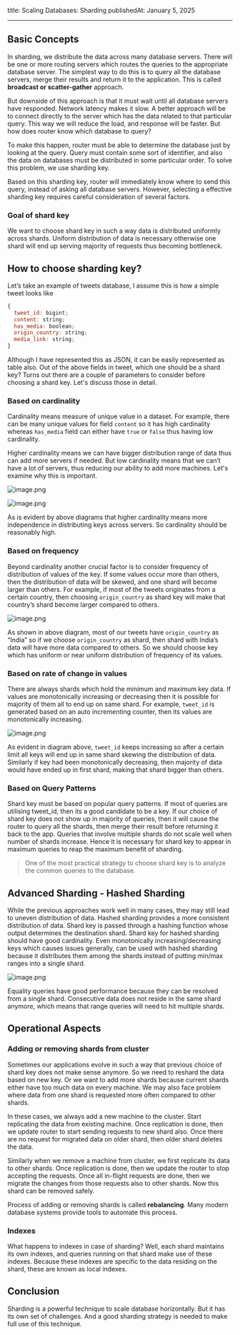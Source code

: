 title: Scaling Databases: Sharding
publishedAt: January 5, 2025

---
## Basic Concepts

In sharding, we distribute the data across many database servers. There will be one or more routing servers which routes the queries to the appropriate database server. The simplest way to do this is to query all the database servers, merge their results and return it to the application. This is called **broadcast or scatter-gather** approach.

But downside of this approach is that it must wait until all database servers have responded. Network latency makes it slow. A better approach will be to connect directly to the server which has the data related to that particular query. This way we will reduce the load, and response will be faster. But how does router know which database to query?

To make this happen, router must be able to determine the database just by looking at the query. Query must contain some sort of identifier, and also the data on databases must be distributed in some particular order. To solve this problem, we use sharding key.

Based on this sharding key, router will immediately know where to send this query, instead of asking all database servers. However, selecting a effective sharding key requires careful consideration of several factors.

### Goal of shard key

We want to choose shard key in such a way data is distributed uniformly across shards. Uniform distribution of data is necessary otherwise one shard will end up serving majority of requests thus becoming bottleneck.

## How to choose sharding key?

Let’s take an example of tweets database, I assume this is how a simple tweet looks like

```jsx
{
  tweet_id: bigint;
  content: string;
  has_media: boolean;
  origin_country: string;
  media_link: string;
}
```

Although I have represented this as JSON, it can be easily represented as table also. Out of the above fields in tweet, which one should be a shard key? Turns out there are a couple of parameters to consider before choosing a shard key. Let's discuss those in detail.

### Based on cardinality

Cardinality means measure of unique value in a dataset. For example, there can be many unique values for field `content` so it has high cardinality whereas `has_media` field can either have `true` or `false` thus having low cardinality.

Higher cardinality means we can have bigger distribution range of data thus can add more servers if needed. But low cardinality means that we can’t have a lot of servers, thus reducing our ability to add more machines. Let's examine why this is important.

![image.png](/scaling-databases-sharding/image1.png)

![image.png](/scaling-databases-sharding/image2.png)

As is evident by above diagrams that higher cardinality means more independence in distributing keys across servers. So cardinality should be reasonably high.

### Based on frequency

Beyond cardinality another crucial factor is to consider frequency of distribution of values of the key. If some values occur more than others, then the distribution of data will be skewed, and one shard will become larger than others. For example, if most of the tweets originates from a certain country, then choosing `origin_country` as shard key will make that country’s shard become larger compared to others.

![image.png](/scaling-databases-sharding/image3.png)

As shown in above diagram, most of our tweets have `origin_country` as “India” so if we choose `origin_country` as shard, then shard with India’s data will have more data compared to others. So we should choose key which has uniform or near uniform distribution of frequency of its values.

### Based on rate of change in values

There are always shards which hold the minimum and maximum key data. If values are monotonically increasing or decreasing then it is possible for majority of them all to end up on same shard. For example, `tweet_id` is generated based on an auto incrementing counter, then its values are monotonically increasing.

![image.png](/scaling-databases-sharding/image4.png)

As evident in diagram above, `tweet_id` keeps increasing so after a certain limit all keys will end up in same shard skewing the distribution of data. Similarly if key had been monotonically decreasing, then majority of data would have ended up in first shard, making that shard bigger than others.

### Based on Query Patterns

Shard key must be based on popular query patterns. If most of queries are utilising tweet_id, then its a good candidate to be a key. If our choice of shard key does not show up in majority of queries, then it will cause the router to query all the shards, then merge their result before returning it back to the app. Queries that involve multiple shards do not scale well when number of shards increase. Hence it is necessary for shard key to appear in maximum queries to reap the maximum benefit of sharding.

> One of the most practical strategy to choose shard key is to analyze the common queries to the database.

## Advanced Sharding - Hashed Sharding

While the previous approaches work well in many cases, they may still lead to uneven distribution of data. Hashed sharding provides a more consistent distribution of data. Shard key is passed through a hashing function whose output determines the destination shard. Shard key for hashed sharding should have good cardinality. Even monotonically increasing/decreasing keys which causes issues generally, can be used with hashed sharding because it distributes them among the shards instead of putting min/max ranges into a single shard.

![image.png](/scaling-databases-sharding/image5.png)

Equality queries have good performance because they can be resolved from a single shard. Consecutive data does not reside in the same shard anymore, which means that range queries will need to hit multiple shards.

## Operational Aspects

### Adding or removing shards from cluster

Sometimes our applications evolve in such a way that previous choice of shard key does not make sense anymore. So we need to reshard the data based on new key. Or we want to add more shards because current shards either have too much data on every machine. We may also face problem where data from one shard is requested more often compared to other shards.

In these cases, we always add a new machine to the cluster. Start replicating the data from existing machine. Once replication is done, then we update router to start sending requests to new shard also. Once there are no request for migrated data on older shard, then older shard deletes the data.

Similarly when we remove a machine from cluster, we first replicate its data to other shards. Once replication is done, then we update the router to stop accepting the requests. Once all in-flight requests are done, then we migrate the changes from those requests also to other shards. Now this shard can be removed safely.

Process of adding or removing shards is called **rebalancing**. Many modern database systems provide tools to automate this process.

### Indexes

What happens to indexes in case of sharding? Well, each shard maintains its own indexes, and queries running on that shard make use of these indexes. Because these indexes are specific to the data residing on the shard, these are known as local indexes.

## Conclusion

Sharding is a powerful technique to scale database horizontally. But it has its own set of challenges. And a good sharding strategy is needed to make full use of this technique.
